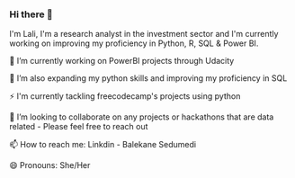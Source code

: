 ### Hi there 👋
I'm Lali, I'm a research analyst in the investment sector and I'm currently working on improving my proficiency in Python, R, SQL & Power BI.

🔭 I’m currently working on PowerBI projects through Udacity

🌱 I’m also expanding my python skills and improving my proficiency in SQL

⚡ I'm currently tackling freecodecamp's projects using python

👯 I’m looking to collaborate on any projects or hackathons that are data related - Please feel free to reach out

📫 How to reach me: Linkdin - Balekane Sedumedi

😄 Pronouns: She/Her
<!--
**Lali-Sed/Lali-Sed** is a ✨ _special_ ✨ repository because its `README.md` (this file) appears on your GitHub profile.

Here are some ideas to get you started:

- 🔭 I’m currently working on ...
- 🌱 I’m currently learning ...
- 👯 I’m looking to collaborate on ...
- 🤔 I’m looking for help with ...
- 💬 Ask me about ...
- 📫 How to reach me: ...
- 😄 Pronouns: ...
- ⚡ Fun fact: ...
-->
